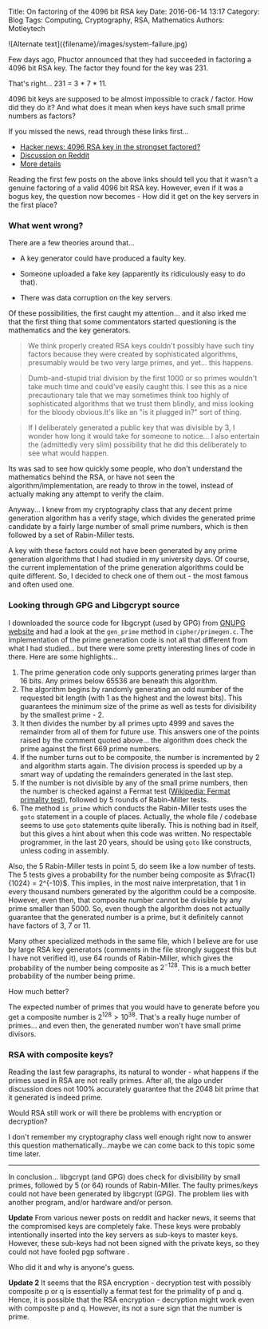 Title: On factoring of the 4096 bit RSA key
Date: 2016-06-14 13:17
Category: Blog
Tags: Computing, Cryptography, RSA, Mathematics
Authors: Motleytech

<span class="img-width-600">
![Alternate text]({filename}/images/system-failure.jpg)
</span>

Few days ago, Phuctor announced that they had succeeded in factoring a 4096 bit RSA key. The factor they found for the key was 231.

That's right... 231 = 3 * 7 * 11.

4096 bit keys are supposed to be almost impossible to crack / factor. How did they do it? And what does it mean when keys have such small prime numbers as factors?

If you missed the news, read through these links first...

- [Hacker news: 4096 RSA key in the strongset factored?](https://news.ycombinator.com/item?id=9560790)
- [Discussion on Reddit](http://www.reddit.com/r/technology/duplicates/36a3mu/today_a_4096_bit_rsa_key_was_factored_more_coming)
- [More details](https://blog.hboeck.de/archives/872-No,-nobody-has-factored-a-4096-bit-RSA-key.html)

Reading the first few posts on the above links should tell you that it wasn't a genuine factoring of a valid 4096 bit RSA key. However, even if it was a bogus key, the question now becomes - How did it get on the key servers in the first place?

### What went wrong?

There are a few theories around that...

 - A key generator could have produced a faulty key.

 - Someone uploaded a fake key (apparently its ridiculously easy to do that).
 - There was data corruption on the key servers.

Of these possibilities, the first caught my attention... and it also irked me that the first thing that some commentators started questioning is the mathematics and the key generators.

> We think properly created RSA keys couldn't possibly have such tiny factors because they were created by sophisticated algorithms, presumably would be two very large primes, and yet... this happens.

> Dumb-and-stupid trial division by the first 1000 or so primes wouldn't take much time and could've easily caught this. I see this as a nice precautionary tale that we may sometimes think too highly of sophisticated algorithms that we trust them blindly, and miss looking for the bloody obvious.It's like an "is it plugged in?" sort of thing.

> If I deliberately generated a public key that was divisible by 3, I wonder how long it would take for someone to notice...
I also entertain the (admittedly very slim) possibility that he did this deliberately to see what would happen.

Its was sad to see how quickly some people, who don't understand the mathematics behind the RSA, or have not seen the algorithm/implementation, are ready to throw in the towel, instead of actually making any attempt to verify the claim.

Anyway... I knew from my cryptography class that any decent prime generation algorithm has a verify stage, which divides the generated prime candidate by a fairly large number of small prime numbers, which is then followed by a set of Rabin-Miller tests.

A key with these factors could not have been generated by any prime generation algorithms that I had studied in my university days. Of course, the current implementation of the prime generation algorithms could be quite different. So, I decided to check one of them out - the most famous and often used one.

### Looking through GPG and Libgcrypt source

I downloaded the source code for libgcrypt (used by GPG) from [GNUPG website](https://www.gnupg.org/download/) and had a look at the `gen_prime` method in  `cipher/primegen.c`.  The implementation of the prime generation code is not all that different from what I had studied... but there were some pretty interesting lines of code in there. Here are some highlights...

 1. The prime generation code only supports generating primes larger than 16 bits. Any primes below 65536 are beneath this algorithm.
 2. The algorithm begins by randomly generating an odd number of the requested bit length (with 1 as the highest and the lowest bits). This guarantees the minimum size of the prime as well as tests for divisibility by  the smallest prime - 2.
 3. It then divides the number by all primes upto 4999 and saves the remainder from all of them for future use. This answers one of the points raised by the comment quoted above... the algorithm does check the prime against the first 669 prime numbers.
 4. If the number turns out to be composite, the number is incremented by 2 and algorithm starts again. The division process is speeded up by a smart way of updating the remainders generated in the last step.
 5. If the number is not divisible by any of the small prime numbers, then the number is checked against a Fermat test ([Wikipedia: Fermat primality test](http://en.wikipedia.org/wiki/Fermat_primality_test)), followed by 5 rounds of Rabin-Miller tests.
 6. The method `is_prime` which conducts the Rabin-Miller tests uses  the `goto` statement in a couple of places. Actually, the whole file / codebase seems to use `goto` statements quite liberally. This is nothing bad in itself, but this gives a hint about when this code was written. No respectable programmer, in the last 20 years, should be using `goto` like constructs, unless coding in assembly.

Also, the 5 Rabin-Miller tests in point 5, do seem like a low number of tests. The 5 tests gives a probability for the number being composite as $\frac{1}{1024} = 2^{-10}$. This implies, in the most naive interpretation, that 1 in every thousand numbers generated by the algorithm could be a composite. However, even then, that composite number cannot be divisible by any prime smaller than 5000. So, even though the algorithm does not actually guarantee that the generated number is a prime, but it definitely cannot have factors of 3, 7 or 11.

Many other specialized methods in the same file, which I believe are for use by large RSA key generators (comments in the file strongly suggest this but I have not verified it), use 64 rounds of Rabin-Miller, which gives the probability of the number being composite as $2^{-128}$. This is a much better probability of the number being prime.

How much better?

The expected number of primes that you would have to generate before you get a composite number is $2^{128} > 10^{38}$. That's a really huge number of primes... and even then, the generated number won't have small prime divisors.

### RSA with composite keys?

Reading the last few paragraphs, its natural to wonder - what happens if the primes used in RSA are not really primes. After all, the algo under discussion does not 100% accurately guarantee that the 2048 bit prime that it generated is indeed prime.

Would RSA still work or will there be problems with encryption or decryption?

I don't remember my cryptography class well enough right now to answer this question mathematically...maybe we can come back to this topic some time later.

---

In conclusion... libgcrypt (and GPG) does check for divisibility by small primes, followed by 5 (or 64) rounds of Rabin-Miller. The faulty primes/keys could not have been generated by libgcrypt (GPG). The problem lies with another program, and/or hardware and/or person.

**Update**
From various newer posts on reddit and hacker news, it seems that the compromised keys are completely fake. These keys were probably intentionally inserted into the key servers as sub-keys to master keys. However, these sub-keys had not been signed with the private keys, so they could not have fooled pgp software .

Who did it and why is anyone's guess.

**Update 2**
It seems that the RSA encryption - decryption test with possibly composite p or q is essentially a fermat test for the primality of p and q. Hence, it is possible that the RSA encryption - decryption might work even with composite p and q. However, its not a sure sign that the number is prime.
